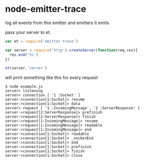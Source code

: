 # node-emitter-trace
log all events from this emitter and emitters it emits

pass your server to et.

```js
var et = require('emitter-trace')

var server = require('http').createServer(function(req,res){
  res.end('hi')
})

et(server,'server')
```

will print something like this for every request


```
$ node example.js 
server> listening 
server> connection [ '1 :Socket' ]
server->connection[1:Socket]> resume 
server->connection[1:Socket]> data 
server> request [ '1 :IncomingMessage', '2 :ServerResponse' ]
server->request[2:ServerResponse]> prefinish 
server->request[2:ServerResponse]> finish 
server->request[1:IncomingMessage]> resume 
server->request[1:IncomingMessage]> readable 
server->request[1:IncomingMessage]> end 
server->connection[1:Socket]> readable 
server->connection[1:Socket]> _socketEnd 
server->connection[1:Socket]> end 
server->connection[1:Socket]> prefinish 
server->connection[1:Socket]> finish 
server->connection[1:Socket]> close
```




